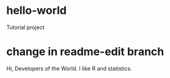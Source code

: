 # hello-world
Tutorial project

# change in readme-edit branch
Hi, Developers of the World.
I like R and statistics.
